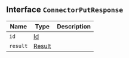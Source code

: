 ## Interface `ConnectorPutResponse`

| Name | Type | Description |
| - | - | - |
| `id` | [Id](./Id.md) | &nbsp; |
| `result` | [Result](./Result.md) | &nbsp; |
